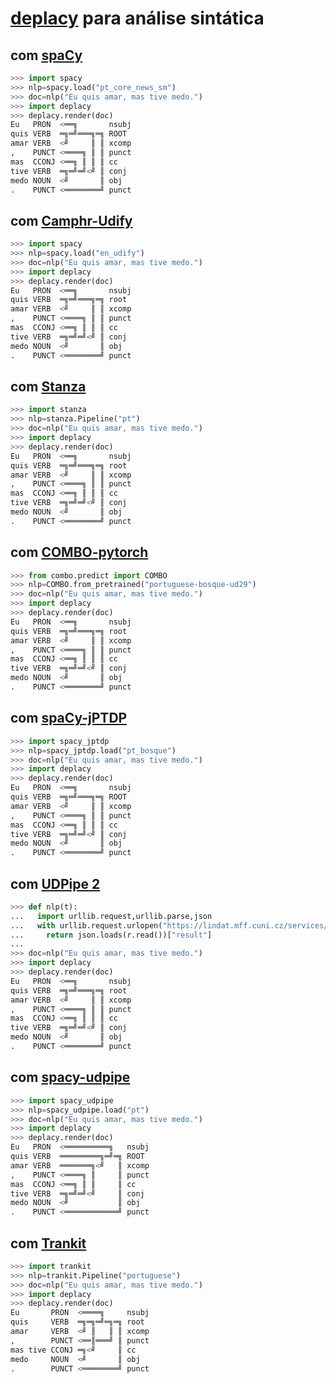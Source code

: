 # [deplacy](https://koichiyasuoka.github.io/deplacy/) para análise sintática

## com [spaCy](https://spacy.io/)

```py
>>> import spacy
>>> nlp=spacy.load("pt_core_news_sm")
>>> doc=nlp("Eu quis amar, mas tive medo.")
>>> import deplacy
>>> deplacy.render(doc)
Eu   PRON  <══╗       nsubj
quis VERB  ═╗═╝═══╗═╗ ROOT
amar VERB  <╝     ║ ║ xcomp
,    PUNCT <════╗ ║ ║ punct
mas  CCONJ <══╗ ║ ║ ║ cc
tive VERB  ═╗═╝═╝<╝ ║ conj
medo NOUN  <╝       ║ obj
.    PUNCT <════════╝ punct
```

## com [Camphr-Udify](https://camphr.readthedocs.io/en/stable/notes/udify.html)

```py
>>> import spacy
>>> nlp=spacy.load("en_udify")
>>> doc=nlp("Eu quis amar, mas tive medo.")
>>> import deplacy
>>> deplacy.render(doc)
Eu   PRON  <══╗       nsubj
quis VERB  ═╗═╝═══╗═╗ root
amar VERB  <╝     ║ ║ xcomp
,    PUNCT <════╗ ║ ║ punct
mas  CCONJ <══╗ ║ ║ ║ cc
tive VERB  ═╗═╝═╝<╝ ║ conj
medo NOUN  <╝       ║ obj
.    PUNCT <════════╝ punct
```

## com [Stanza](https://stanfordnlp.github.io/stanza)

```py
>>> import stanza
>>> nlp=stanza.Pipeline("pt")
>>> doc=nlp("Eu quis amar, mas tive medo.")
>>> import deplacy
>>> deplacy.render(doc)
Eu   PRON  <══╗       nsubj
quis VERB  ═╗═╝═══╗═╗ root
amar VERB  <╝     ║ ║ xcomp
,    PUNCT <════╗ ║ ║ punct
mas  CCONJ <══╗ ║ ║ ║ cc
tive VERB  ═╗═╝═╝<╝ ║ conj
medo NOUN  <╝       ║ obj
.    PUNCT <════════╝ punct
```

## com [COMBO-pytorch](https://gitlab.clarin-pl.eu/syntactic-tools/combo)

```py
>>> from combo.predict import COMBO
>>> nlp=COMBO.from_pretrained("portuguese-bosque-ud29")
>>> doc=nlp("Eu quis amar, mas tive medo.")
>>> import deplacy
>>> deplacy.render(doc)
Eu   PRON  <══╗       nsubj
quis VERB  ═╗═╝═══╗═╗ root
amar VERB  <╝     ║ ║ xcomp
,    PUNCT <════╗ ║ ║ punct
mas  CCONJ <══╗ ║ ║ ║ cc
tive VERB  ═╗═╝═╝<╝ ║ conj
medo NOUN  <╝       ║ obj
.    PUNCT <════════╝ punct
```

## com [spaCy-jPTDP](https://github.com/KoichiYasuoka/spaCy-jPTDP)

```py
>>> import spacy_jptdp
>>> nlp=spacy_jptdp.load("pt_bosque")
>>> doc=nlp("Eu quis amar, mas tive medo.")
>>> import deplacy
>>> deplacy.render(doc)
Eu   PRON  <══╗       nsubj
quis VERB  ═╗═╝═══╗═╗ ROOT
amar VERB  <╝     ║ ║ xcomp
,    PUNCT <════╗ ║ ║ punct
mas  CCONJ <══╗ ║ ║ ║ cc
tive VERB  ═╗═╝═╝<╝ ║ conj
medo NOUN  <╝       ║ obj
.    PUNCT <════════╝ punct
```

## com [UDPipe 2](http://ufal.mff.cuni.cz/udpipe/2)

```py
>>> def nlp(t):
...   import urllib.request,urllib.parse,json
...   with urllib.request.urlopen("https://lindat.mff.cuni.cz/services/udpipe/api/process?model=pt&tokenizer&tagger&parser&data="+urllib.parse.quote(t)) as r:
...     return json.loads(r.read())["result"]
...
>>> doc=nlp("Eu quis amar, mas tive medo.")
>>> import deplacy
>>> deplacy.render(doc)
Eu   PRON  <══╗       nsubj
quis VERB  ═╗═╝═══╗═╗ root
amar VERB  <╝     ║ ║ xcomp
,    PUNCT <════╗ ║ ║ punct
mas  CCONJ <══╗ ║ ║ ║ cc
tive VERB  ═╗═╝═╝<╝ ║ conj
medo NOUN  <╝       ║ obj
.    PUNCT <════════╝ punct
```

## com [spacy-udpipe](https://github.com/TakeLab/spacy-udpipe)

```py
>>> import spacy_udpipe
>>> nlp=spacy_udpipe.load("pt")
>>> doc=nlp("Eu quis amar, mas tive medo.")
>>> import deplacy
>>> deplacy.render(doc)
Eu   PRON  <══════════╗   nsubj
quis VERB  ═════════╗═╝═╗ ROOT
amar VERB  ═══════╗<╝   ║ xcomp
,    PUNCT <════╗ ║     ║ punct
mas  CCONJ <══╗ ║ ║     ║ cc
tive VERB  ═╗═╝═╝<╝     ║ conj
medo NOUN  <╝           ║ obj
.    PUNCT <════════════╝ punct
```

## com [Trankit](https://github.com/nlp-uoregon/trankit)

```py
>>> import trankit
>>> nlp=trankit.Pipeline("portuguese")
>>> doc=nlp("Eu quis amar, mas tive medo.")
>>> import deplacy
>>> deplacy.render(doc)
Eu       PRON  <════╗     nsubj
quis     VERB  ═╗═╗═╝═╗═╗ root
amar     VERB  <╝ ║   ║ ║ xcomp
,        PUNCT <══║═══╝ ║ punct
mas tive CCONJ ═╗<╝     ║ cc
medo     NOUN  <╝       ║ obj
.        PUNCT <════════╝ punct
```
